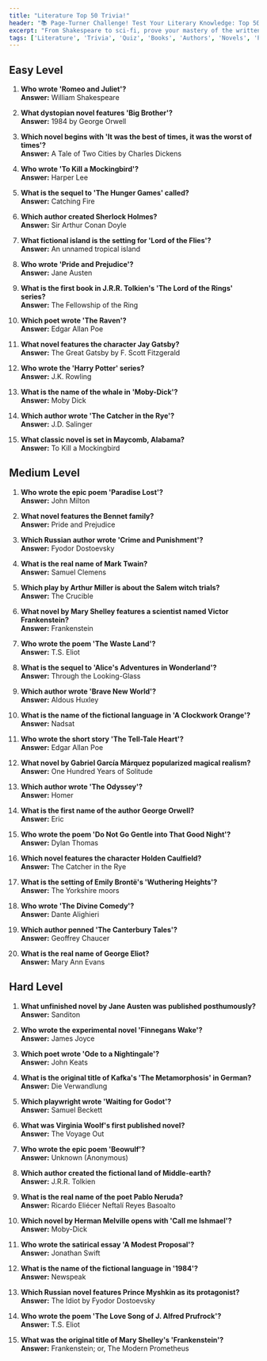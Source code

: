 ```yaml
---
title: "Literature Top 50 Trivia!"
header: "📚 Page-Turner Challenge! Test Your Literary Knowledge: Top 50 Trivia!"
excerpt: "From Shakespeare to sci-fi, prove your mastery of the written word with this novel-worthy quiz!"
tags: ['Literature', 'Trivia', 'Quiz', 'Books', 'Authors', 'Novels', 'Poetry', 'Classics', 'Literary History']
---
```


## Easy Level

1. **Who wrote 'Romeo and Juliet'?**  
   **Answer:** William Shakespeare

2. **What dystopian novel features 'Big Brother'?**  
   **Answer:** 1984 by George Orwell

3. **Which novel begins with 'It was the best of times, it was the worst of times'?**  
   **Answer:** A Tale of Two Cities by Charles Dickens

4. **Who wrote 'To Kill a Mockingbird'?**  
   **Answer:** Harper Lee

5. **What is the sequel to 'The Hunger Games' called?**  
   **Answer:** Catching Fire

6. **Which author created Sherlock Holmes?**  
   **Answer:** Sir Arthur Conan Doyle

7. **What fictional island is the setting for 'Lord of the Flies'?**  
   **Answer:** An unnamed tropical island

8. **Who wrote 'Pride and Prejudice'?**  
   **Answer:** Jane Austen

9. **What is the first book in J.R.R. Tolkien's 'The Lord of the Rings' series?**  
   **Answer:** The Fellowship of the Ring

10. **Which poet wrote 'The Raven'?**  
   **Answer:** Edgar Allan Poe

11. **What novel features the character Jay Gatsby?**  
   **Answer:** The Great Gatsby by F. Scott Fitzgerald

12. **Who wrote the 'Harry Potter' series?**  
   **Answer:** J.K. Rowling

13. **What is the name of the whale in 'Moby-Dick'?**  
   **Answer:** Moby Dick

14. **Which author wrote 'The Catcher in the Rye'?**  
   **Answer:** J.D. Salinger

15. **What classic novel is set in Maycomb, Alabama?**  
   **Answer:** To Kill a Mockingbird

## Medium Level

1. **Who wrote the epic poem 'Paradise Lost'?**  
   **Answer:** John Milton

2. **What novel features the Bennet family?**  
   **Answer:** Pride and Prejudice

3. **Which Russian author wrote 'Crime and Punishment'?**  
   **Answer:** Fyodor Dostoevsky

4. **What is the real name of Mark Twain?**  
   **Answer:** Samuel Clemens

5. **Which play by Arthur Miller is about the Salem witch trials?**  
   **Answer:** The Crucible

6. **What novel by Mary Shelley features a scientist named Victor Frankenstein?**  
   **Answer:** Frankenstein

7. **Who wrote the poem 'The Waste Land'?**  
   **Answer:** T.S. Eliot

8. **What is the sequel to 'Alice's Adventures in Wonderland'?**  
   **Answer:** Through the Looking-Glass

9. **Which author wrote 'Brave New World'?**  
   **Answer:** Aldous Huxley

10. **What is the name of the fictional language in 'A Clockwork Orange'?**  
   **Answer:** Nadsat

11. **Who wrote the short story 'The Tell-Tale Heart'?**  
   **Answer:** Edgar Allan Poe

12. **What novel by Gabriel García Márquez popularized magical realism?**  
   **Answer:** One Hundred Years of Solitude

13. **Which author wrote 'The Odyssey'?**  
   **Answer:** Homer

14. **What is the first name of the author George Orwell?**  
   **Answer:** Eric

15. **Who wrote the poem 'Do Not Go Gentle into That Good Night'?**  
   **Answer:** Dylan Thomas

16. **Which novel features the character Holden Caulfield?**  
   **Answer:** The Catcher in the Rye

17. **What is the setting of Emily Brontë's 'Wuthering Heights'?**  
   **Answer:** The Yorkshire moors

18. **Who wrote 'The Divine Comedy'?**  
   **Answer:** Dante Alighieri

19. **Which author penned 'The Canterbury Tales'?**  
   **Answer:** Geoffrey Chaucer

20. **What is the real name of George Eliot?**  
   **Answer:** Mary Ann Evans

## Hard Level

1. **What unfinished novel by Jane Austen was published posthumously?**  
   **Answer:** Sanditon

2. **Who wrote the experimental novel 'Finnegans Wake'?**  
   **Answer:** James Joyce

3. **Which poet wrote 'Ode to a Nightingale'?**  
   **Answer:** John Keats

4. **What is the original title of Kafka's 'The Metamorphosis' in German?**  
   **Answer:** Die Verwandlung

5. **Which playwright wrote 'Waiting for Godot'?**  
   **Answer:** Samuel Beckett

6. **What was Virginia Woolf's first published novel?**  
   **Answer:** The Voyage Out

7. **Who wrote the epic poem 'Beowulf'?**  
   **Answer:** Unknown (Anonymous)

8. **Which author created the fictional land of Middle-earth?**  
   **Answer:** J.R.R. Tolkien

9. **What is the real name of the poet Pablo Neruda?**  
   **Answer:** Ricardo Eliécer Neftalí Reyes Basoalto

10. **Which novel by Herman Melville opens with 'Call me Ishmael'?**  
   **Answer:** Moby-Dick

11. **Who wrote the satirical essay 'A Modest Proposal'?**  
   **Answer:** Jonathan Swift

12. **What is the name of the fictional language in '1984'?**  
   **Answer:** Newspeak

13. **Which Russian novel features Prince Myshkin as its protagonist?**  
   **Answer:** The Idiot by Fyodor Dostoevsky

14. **Who wrote the poem 'The Love Song of J. Alfred Prufrock'?**  
   **Answer:** T.S. Eliot

15. **What was the original title of Mary Shelley's 'Frankenstein'?**  
   **Answer:** Frankenstein; or, The Modern Prometheus

